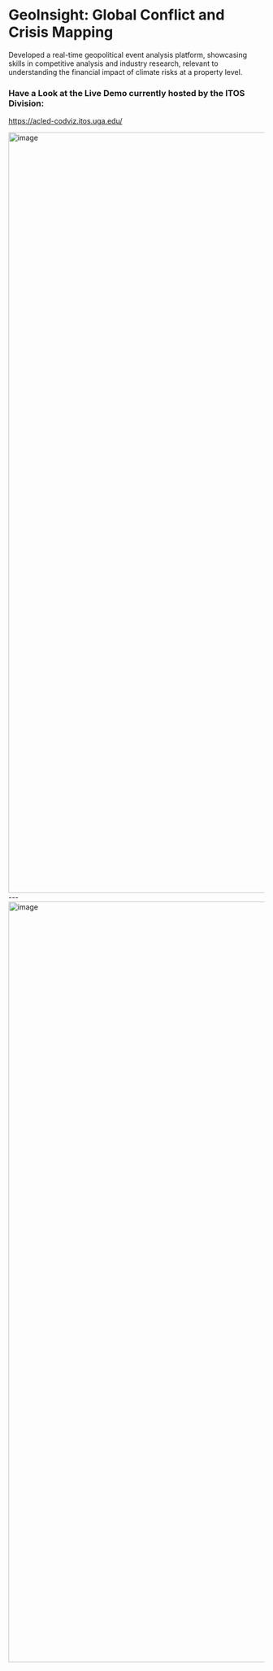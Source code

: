 # GeoInsight: Global Conflict and Crisis Mapping
 Developed a real-time geopolitical event analysis platform, showcasing skills in competitive analysis and industry research, relevant to understanding the financial impact of climate risks at a property level.

### Have a Look at the Live Demo currently hosted by the ITOS Division:
https://acled-codviz.itos.uga.edu/


<img width="1496" alt="image" src="https://github.com/Ruthik27/GeoInsight-Global-Conflict-and-Crisis-Mapping/assets/62241739/b5889ff7-4650-47e0-abe1-fd26d0b7abcf">
---
<img width="1496" alt="image" src="https://github.com/Ruthik27/GeoInsight-Global-Conflict-and-Crisis-Mapping/assets/62241739/c939dac1-6a22-4c17-88bb-1b56b21a3ea1">

